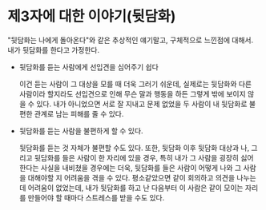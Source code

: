 # 제3자에 대한 이야기(뒷담화)

"뒷담화는 나에게 돌아온다"와 같은 추상적인 얘기말고, 구체적으로 느낀점에 대해서. 내가 뒷담화를 한다고 가정한다.

- 뒷담화를 듣는 사람에게 선입견을 심어주기 쉽다

  이건 듣는 사람이 그 대상을 모를 때 더욱 그러기 쉬운데, 실제로는 뒷담화와 다른 사람이라 할지라도 선입견으로 인해 무슨 말과 행동을 하든 그렇게 밖에 보이지 않을 수 있다. 내가 아니었으면 서로 잘 지내고 문제 없었을 두 사람이 내 뒷담화로 불편한 관계로 남는 피해를 줄 수 있다.

- 뒷담화를 듣는 사람을 불편하게 할 수 있다.

  뒷담화를 듣는 것 자체가 불편할 수도 있다. 또한, 뒷담화 이후 뒷담화 대상과 나, 그리고 뒷담화를 들은 사람이 한 자리에 있을 경우, 특히 내가 그 사람을 굉장히 싫어한다는 사실을 내비쳤을 경우에는 더욱, 뒷담화를 들은 사람이 어떻게 나와 그 사람을 대해야할 지 어려움을 겪을 수 있다. 평소같았으면 같이 회의하고 의견을 나누는데 어려움이 없었는데, 내가 뒷담화를 하고 난 다음부터 이 사람은 같이 모이는 자리를 만들어야 할 때마다 스트레스를 받을 수도 있다.

